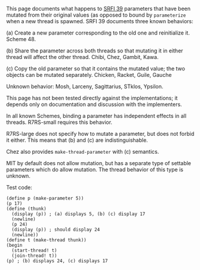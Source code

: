 This page documents what happens to [SRFI 39](http://srfi.schemers.org/srfi-39/srfi-39.html)
parameters that have been mutated from their original values (as opposed to bound by
`parameterize` when a new thread is spawned.  SRFI 39 documents three known behaviors:

(a) Create a new parameter corresponding to the old one and reinitialize it.
Scheme 48.

(b) Share the parameter across both threads so that mutating it in either thread will
affect the other thread.
Chibi, Chez, Gambit, Kawa.

(c) Copy the old parameter so that it contains the mutated value;
the two objects can be mutated separately.
Chicken, Racket, Guile, Gauche

Unknown behavior: Mosh, Larceny, Sagittarius, STklos, Ypsilon.

This page has not been tested directly against the implementations;
it depends only on documentation and discussion with the implementers.

In all known Schemes, binding a parameter has independent effects in all threads.
R7RS-small requires this behavior.

R7RS-large does not specify how to mutate a parameter, but does not forbid it either.
This means that (b) and (c) are indistinguishable.

Chez also provides `make-thread-parameter` with (c) semantics.

MIT by default does not allow mutation, but has a separate type of settable parameters
which do allow mutation.  The thread behavior of this type is unknown.

Test code:
```
(define p (make-parameter 5))
(p 17)
(define (thunk)
  (display (p)) ; (a) displays 5, (b) (c) display 17
  (newline)
  (p 24)
  (display (p)) ; should display 24
  (newline))
(define t (make-thread thunk))
(begin
  (start-thread! t)
  (join-thread! t))
(p) ; (b) displays 24, (c) displays 17
```



